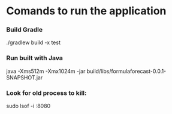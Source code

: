 # Comands to run the application
### Build Gradle
./gradlew build -x test
### Run  built with Java
java -Xms512m -Xmx1024m -jar build/libs/formulaforecast-0.0.1-SNAPSHOT.jar 

### Look for old process to kill:
sudo lsof -i :8080